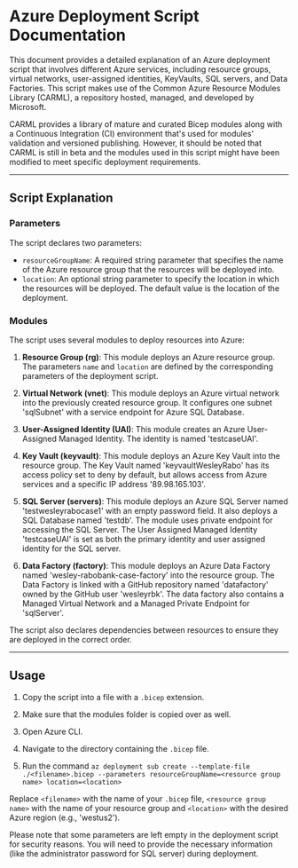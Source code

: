 # Azure Deployment Script Documentation

This document provides a detailed explanation of an Azure deployment script that involves different Azure services, including resource groups, virtual networks, user-assigned identities, KeyVaults, SQL servers, and Data Factories. This script makes use of the Common Azure Resource Modules Library (CARML), a repository hosted, managed, and developed by Microsoft. 

CARML provides a library of mature and curated Bicep modules along with a Continuous Integration (CI) environment that's used for modules' validation and versioned publishing. However, it should be noted that CARML is still in beta and the modules used in this script might have been modified to meet specific deployment requirements.

---

## Script Explanation

### Parameters

The script declares two parameters:

- `resourceGroupName`: A required string parameter that specifies the name of the Azure resource group that the resources will be deployed into.
- `location`: An optional string parameter to specify the location in which the resources will be deployed. The default value is the location of the deployment.

### Modules

The script uses several modules to deploy resources into Azure:

1. **Resource Group (rg)**: This module deploys an Azure resource group. The parameters `name` and `location` are defined by the corresponding parameters of the deployment script.

2. **Virtual Network (vnet)**: This module deploys an Azure virtual network into the previously created resource group. It configures one subnet 'sqlSubnet' with a service endpoint for Azure SQL Database.

3. **User-Assigned Identity (UAI)**: This module creates an Azure User-Assigned Managed Identity. The identity is named 'testcaseUAI'.

4. **Key Vault (keyvault)**: This module deploys an Azure Key Vault into the resource group. The Key Vault named 'keyvaultWesleyRabo' has its access policy set to deny by default, but allows access from Azure services and a specific IP address '89.98.165.103'.

5. **SQL Server (servers)**: This module deploys an Azure SQL Server named 'testwesleyrabocase1' with an empty password field. It also deploys a SQL Database named 'testdb'. The module uses private endpoint for accessing the SQL Server. The User Assigned Managed Identity 'testcaseUAI' is set as both the primary identity and user assigned identity for the SQL server.

6. **Data Factory (factory)**: This module deploys an Azure Data Factory named 'wesley-rabobank-case-factory' into the resource group. The Data Factory is linked with a GitHub repository named 'datafactory' owned by the GitHub user 'wesleyrbk'. The data factory also contains a Managed Virtual Network and a Managed Private Endpoint for 'sqlServer'.

The script also declares dependencies between resources to ensure they are deployed in the correct order.

---

## Usage

1. Copy the script into a file with a `.bicep` extension.

2. Make sure that the modules folder is copied over as well. 

3. Open Azure CLI.

4. Navigate to the directory containing the `.bicep` file.

5. Run the command `az deployment sub create --template-file ./<filename>.bicep --parameters resourceGroupName=<resource group name> location=<location>`

Replace `<filename>` with the name of your `.bicep` file, `<resource group name>` with the name of your resource group and `<location>` with the desired Azure region (e.g., 'westus2').

Please note that some parameters are left empty in the deployment script for security reasons. You will need to provide the necessary information (like the administrator password for SQL server) during deployment.

